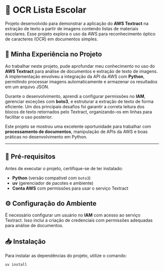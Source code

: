 # 📄 OCR Lista Escolar  

Projeto desenvolvido para demonstrar a aplicação do **AWS Textract** na extração de texto a partir de imagens contendo listas de materiais escolares. Esse projeto explora o uso da AWS para reconhecimento óptico de caracteres (OCR) em documentos simples.

## 🚀 Minha Experiência no Projeto  

Ao trabalhar neste projeto, pude aprofundar meu conhecimento no uso do **AWS Textract** para análise de documentos e extração de texto de imagens. A implementação envolveu a integração da API da AWS com **Python**, permitindo processar imagens automaticamente e armazenar os resultados em um arquivo JSON.  

Durante o desenvolvimento, aprendi a configurar permissões no **IAM**, gerenciar exceções com **boto3**, e estruturar a extração de texto de forma eficiente. Um dos principais desafios foi garantir a correta leitura dos blocos de texto retornados pelo Textract, organizando-os em linhas para facilitar o uso posterior.  

Este projeto se mostrou uma excelente oportunidade para trabalhar com **processamento de documentos**, manipulação de APIs da AWS e boas práticas no desenvolvimento em Python.  

---

## 📌 Pré-requisitos  

Antes de executar o projeto, certifique-se de ter instalado:  

- **Python** (versão compatível com `boto3`)  
- **uv** (gerenciador de pacotes e ambiente)  
- **Conta AWS** com permissões para usar o serviço Textract  

## ⚙️ Configuração do Ambiente  

É necessário configurar um usuário no **IAM** com acesso ao serviço Textract. Isso inclui a criação de credenciais com permissões adequadas para análise de documentos.  

## 📥 Instalação  

Para instalar as dependências do projeto, utilize o comando:  

```sh
uv install
